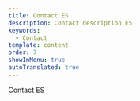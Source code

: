```yaml
---
title: Contact ES
description: Contact description ES
keywords:
  - Contact
template: content
order: 7
showInMenu: true
autoTranslated: true
---
```


Contact ES
